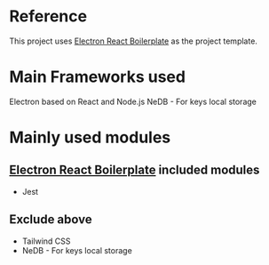 # Reference
This project uses [Electron React Boilerplate](https://github.com/electron-react-boilerplate) as the project template. 

# Main Frameworks used
Electron based on React and Node.js
NeDB - For keys local storage

# Mainly used modules 
## [Electron React Boilerplate](https://github.com/electron-react-boilerplate) included modules
- Jest

## Exclude above
- Tailwind CSS
- NeDB - For keys local storage
